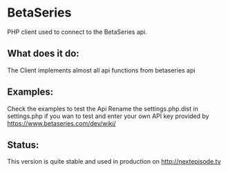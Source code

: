 BetaSeries
==========

PHP client used to connect to the BetaSeries api.

What does it do:
----------------

The Client implements almost all api functions from betaseries api

Examples:
---------

Check the examples to test the Api
Rename the settings.php.dist in settings.php if you wan to test and enter your own API key provided by https://www.betaseries.com/dev/wiki/

Status:
-------
This version is quite stable and used in production on http://nextepisode.tv